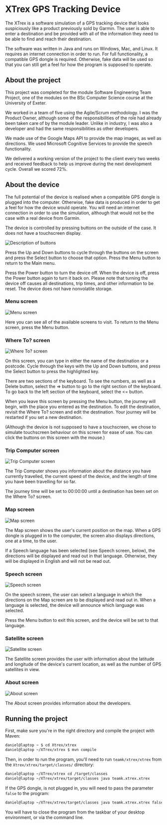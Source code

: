 # XTrex GPS Tracking Device

The XTrex is a software simulation of a GPS tracking device that looks
suspiciously like a product previously sold by Garmin. The user is able to
enter a destination and be provided with all of the information they need to be
able to find and reach their destination.

The software was written in Java and runs on Windows, Mac, and Linux. It
requires an internet connection in order to run. For full functionality, a
compatible GPS dongle is required. Otherwise, fake data will be used so that
you can still get a feel for how the program is supposed to operate.

## About the project

This project was completed for the module Software Engineering Team Project,
one of the modules on the BSc Computer Science course at the University of
Exeter.

We worked in a team of five using the Agile/Scrum methodology. I was the
Product Owner, although some of the responsibilities of the role had
already been taken care of by the module leader. Unlike in industry, I was also
a developer and had the same responsibilities as other developers.

We made use of the Google Maps API to provide the map images, as well as
directions. We used Microsoft Cognitive Services to provide the speech
functionality.

We delivered a working version of the project to the client every two weeks and
received feedback to help us improve during the next development cycle. Overall
we scored 72%.

## About the device

The full potential of the device is realised when a compatible GPS dongle is
plugged into the computer. Otherwise, fake data is produced in order to get a
feel for how the device would operate. You will need an internet connection in
order to use the simulation, although that would not be the case with a real
device from Garmin.

The device is controlled by pressing buttons on the outside of the case. It
does not have a touchscreen display.

![Description of buttons](/images/buttons.png)

Press the Up and Down buttons to cycle through the buttons on the screen and
press the Select button to choose that option. Press the Menu button to return
to the Main menu.

Press the Power button to turn the device off. When the device is off, press
the Power button again to turn it back on. Please note that turning the device
off causes all destinations, trip times, and other information to be reset. The
device does not have nonvolatile storage.

### Menu screen

![Menu screen](/images/menu_screen.png)

Here you can see all of the available screens to visit. To return to the Menu
screen, press the Menu button.

### Where To? screen

![Where To? screen](/images/where_to_screen.png)

On this screen, you can type in either the name of the destination or a
postcode. Cycle through the keys with the Up and Down buttons, and press the
Select button to press the highlighted key.

There are two sections of the keyboard. To see the numbers, as well as a Delete
button, select the => button to go to the right section of the keyboard. To go
back to the left section of the keyboard, select the <= button.

When you leave this screen by pressing the Menu button, the journey will begin,
with the place you entered as the destination. To edit the destination, revisit
the Where To? screen and edit the destination. Your journey will be restarted
if you set a new destination.

(Although the device is not supposed to have a touchscreen, we chose to simulate
touchscreen behaviour on this screen for ease of use. You can click the buttons
on this screen with the mouse.)

### Trip Computer screen

![Trip Computer screen](/images/trip_computer_screen.png)

The Trip Computer shows you information about the distance you have currently
travelled, the current speed of the device, and the length of time you have
been travelling for so far.

The journey time will be set to 00:00:00 until a destination has been set on
the Where To? screen.

### Map screen

![Map screen](/images/map_screen.png)

The Map screen shows the user's current position on the map. When a GPS dongle
is plugged in to the computer, the screen also displays directions, one at a
time, to the user.

If a Speech language has been selected (see Speech screen, below), the
directions will be displayed and read out in that language. Otherwise, they
will be displayed in English and will not be read out.

### Speech screen

![Speech screen](/images/speech_screen.png)

On the speech screen, the user can select a language in which the directions on
the Map screen are to be displayed and read out in. When a language is
selected, the device will announce which language was selected.

Press the Menu button to exit this screen, and the device will be set to that
language.

### Satellite screen

![Satellite screen](/images/satellite_screen.png)

The Satellite screen provides the user with information about the latitude and
longitude of the device's current location, as well as the number of GPS
satellites in view.

### About screen

![About screen](/images/about_screen.png)

The About screen provides information about the developers.

## Running the project

First, make sure you're in the right directory and compile the project with
Maven:

```bash
daniel@laptop ~ $ cd Xtrex/xtrex
daniel@laptop ~/XTrex/xtrex $ mvn compile
```

Then, in order to run the program, you'll need to run `teamk/xtrex/xtrex` from
the `Xtrex/xtrex/target/classes/` directory:

```bash
daniel@laptop ~/XTrex/xtrex cd /target/classes
daniel@laptop ~/XTrex/xtrex/target/classes java teamk.xtrex.xtrex
```

If the GPS dongle, is not plugged in, you will need to pass the parameter
`false` to the program:

```bash
daniel@laptop ~/XTrex/xtrex/target/classes java teamk.xtrex.xtrex false
```

You will have to close the program from the taskbar of your desktop
environment, or via the command line.
